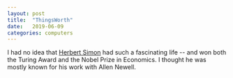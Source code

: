 ```yaml
---
layout: post
title:  "ThingsWorth"
date:   2019-06-09
categories: computers
---
```


I had no idea that [Herbert Simon](https://en.wikipedia.org/wiki/Herbert_A._Simon) had such a fascinating life -- and won both the Turing Award and the Nobel Prize in Economics. I thought he was mostly known for his work with Allen Newell.